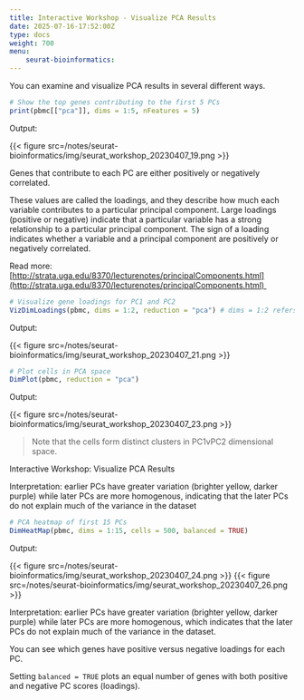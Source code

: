 ```yaml
---
title: Interactive Workshop - Visualize PCA Results
date: 2025-07-16-17:52:00Z
type: docs 
weight: 700
menu: 
    seurat-bioinformatics:
---
```


You can examine and visualize PCA results in several different ways. 

```r
# Show the top genes contributing to the first 5 PCs
print(pbmc[["pca"]], dims = 1:5, nFeatures = 5)
```

Output:

{{< figure src=/notes/seurat-bioinformatics/img/seurat_workshop_20230407_19.png >}}

Genes that contribute to each PC are either positively or negatively correlated. 

These values are called the loadings, and they describe how much each variable contributes to a particular principal component. Large loadings (positive or negative) indicate that a particular variable has a strong relationship to a particular principal component. The sign of a loading indicates whether a variable and a principal component are positively or negatively correlated.

Read more: [http://strata.uga.edu/8370/lecturenotes/principalComponents.html](http://strata.uga.edu/8370/lecturenotes/principalComponents.html) 

```r
# Visualize gene loadings for PC1 and PC2
VizDimLoadings(pbmc, dims = 1:2, reduction = "pca") # dims = 1:2 refers to PC1 and PC2
```

Output:

{{< figure src=/notes/seurat-bioinformatics/img/seurat_workshop_20230407_21.png >}}

```r
# Plot cells in PCA space
DimPlot(pbmc, reduction = "pca")
```
Output: 

{{< figure src=/notes/seurat-bioinformatics/img/seurat_workshop_20230407_23.png >}}

>Note that the cells form distinct clusters in PC1vPC2 dimensional space.



Interactive Workshop: Visualize PCA Results

Interpretation: earlier PCs have greater variation (brighter yellow, darker purple) while later PCs are more homogenous, indicating that the later PCs do not explain much of the variance in the dataset


```r
# PCA heatmap of first 15 PCs
DimHeatMap(pbmc, dims = 1:15, cells = 500, balanced = TRUE)
```

Output: 

{{< figure src=/notes/seurat-bioinformatics/img/seurat_workshop_20230407_24.png >}}
{{< figure src=/notes/seurat-bioinformatics/img/seurat_workshop_20230407_26.png >}}


Interpretation: earlier PCs have greater variation (brighter yellow, darker purple) while later PCs are more homogenous, which indicates that the later PCs do not explain much of the variance in the dataset.

You can see which genes have positive versus negative loadings for each PC. 

Setting `balanced = TRUE` plots an equal number of genes with both positive and negative PC scores (loadings). 


